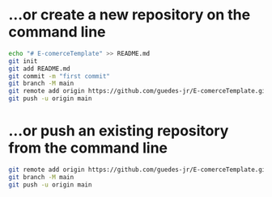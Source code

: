 # …or create a new repository on the command line

```sh
echo "# E-comerceTemplate" >> README.md
git init
git add README.md
git commit -m "first commit"
git branch -M main
git remote add origin https://github.com/guedes-jr/E-comerceTemplate.git
git push -u origin main
```

# …or push an existing repository from the command line

```sh
git remote add origin https://github.com/guedes-jr/E-comerceTemplate.git
git branch -M main
git push -u origin main
```